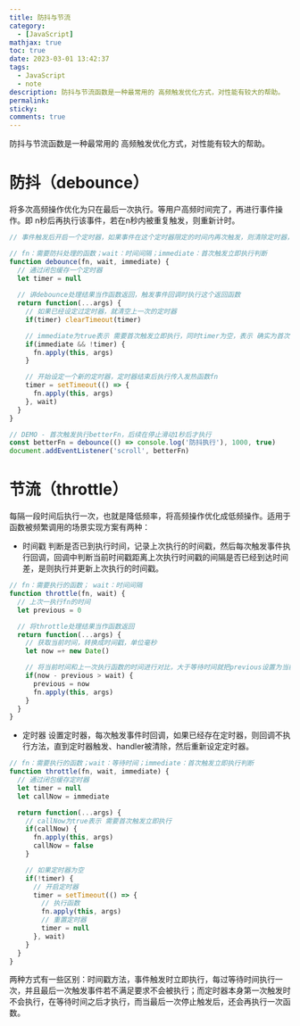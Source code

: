 ```yaml
---
title: 防抖与节流
category:
  - [JavaScript]
mathjax: true
toc: true
date: 2023-03-01 13:42:37
tags:
  - JavaScript
  - note
description: 防抖与节流函数是一种最常用的 高频触发优化方式，对性能有较大的帮助。
permalink:
sticky:
comments: true
---
```

防抖与节流函数是一种最常用的 高频触发优化方式，对性能有较大的帮助。
# 防抖（debounce）
将多次高频操作优化为只在最后一次执行。等用户高频时间完了，再进行事件操作。即 n秒后再执行该事件，若在n秒内被重复触发，则重新计时。
```js
// 事件触发后开启一个定时器，如果事件在这个定时器限定的时间内再次触发，则清除定时器，再写一个定时器，定时到则触发。

// fn：需要防抖处理的函数；wait：时间间隔；immediate：首次触发立即执行判断
function debounce(fn, wait, immediate) {
  // 通过闭包缓存一个定时器
  let timer = null
  
  // 讲debounce处理结果当作函数返回，触发事件回调时执行这个返回函数
  return function(...args) {
    // 如果已经设定过定时器，就清空上一次的定时器
    if(timer) clearTimeout(timer)

    // immediate为true表示 需要首次触发立即执行，同时timer为空，表示 确实为首次
    if(immediate && !timer) {
      fn.apply(this, args)
    }

    // 开始设定一个新的定时器，定时器结束后执行传入发热函数fn
    timer = setTimeout(() => {
      fn.apply(this, args)
    }, wait)
  }
}

// DEMO - 首次触发执行betterFn，后续在停止滑动1秒后才执行
const betterFn = debounce(() => console.log('防抖执行'), 1000, true)
document.addEventListener('scroll', betterFn)
```
# 节流（throttle）
每隔一段时间后执行一次，也就是降低频率，将高频操作优化成低频操作。适用于函数被频繁调用的场景实现方案有两种：
- 时间戳
判断是否已到执行时间，记录上次执行的时间戳，然后每次触发事件执行回调，回调中判断当前时间戳距离上次执行时间戳的间隔是否已经到达时间差，是则执行并更新上次执行的时间戳。
```js
// fn：需要执行的函数； wait：时间间隔
function throttle(fn, wait) {
  // 上次一执行fn的时间
  let previous = 0

  // 将throttle处理结果当作函数返回
  return function(...args) {
    // 获取当前时间，转换成时间戳，单位毫秒
    let now =+ new Date()

    // 将当前时间和上一次执行函数的时间进行对比，大于等待时间就把previous设置为当前时间并执行函数fn
    if(now - previous > wait) {
      previous = now
      fn.apply(this, args)
    }
  }
}
```
- 定时器
设置定时器，每次触发事件时回调，如果已经存在定时器，则回调不执行方法，直到定时器触发、handler被清除，然后重新设定定时器。
```js
// fn：需要执行的函数；wait：等待时间；immediate：首次触发立即执行判断
function throttle(fn, wait, immediate) {
  // 通过闭包缓存定时器
  let timer = null
  let callNow = immediate

  return function(...args) {
    // callNow为true表示 需要首次触发立即执行
    if(callNow) {
      fn.apply(this, args)
      callNow = false
    }

    // 如果定时器为空
    if(!timer) {
      // 开启定时器
      timer = setTimeout(() => {
        // 执行函数
        fn.apply(this, args)
        // 重置定时器
        timer = null
      }, wait)
    }
  }
}
```
两种方式有一些区别：时间戳方法，事件触发时立即执行，每过等待时间执行一次，并且最后一次触发事件若不满足要求不会被执行；而定时器本身第一次触发时不会执行，在等待时间之后才执行，而当最后一次停止触发后，还会再执行一次函数。
